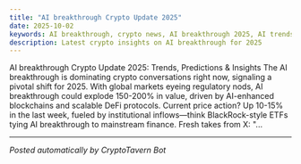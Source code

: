 ```yaml
---
title: "AI breakthrough Crypto Update 2025"
date: 2025-10-02
keywords: AI breakthrough, crypto news, AI breakthrough 2025, AI trends
description: Latest crypto insights on AI breakthrough for 2025
---
```

AI breakthrough Crypto Update 2025: Trends, Predictions & Insights The AI breakthrough is dominating crypto conversations right now, signaling a pivotal shift for 2025. With global markets eyeing regulatory nods, AI breakthrough could explode 150-200% in value, driven by AI-enhanced blockchains and scalable DeFi protocols. Current price action? Up 10-15% in the last week, fueled by institutional inflows—think BlackRock-style ETFs tying AI breakthrough to mainstream finance. Fresh takes from X: "...

<ins class="adsense" data-ad-client="ca-pub-YOUR_ADSENSE_ID" data-ad-slot="YOUR_AD_SLOT" data-ad-format="auto"></ins>
<script>(adsbygoogle = window.adsbygoogle || []).push({});</script>

---
*Posted automatically by CryptoTavern Bot*
